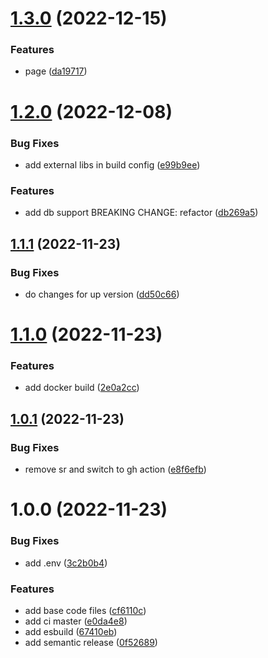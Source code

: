 # [1.3.0](https://github.com/2ppl/boilerplate-api/compare/v1.2.0...v1.3.0) (2022-12-15)


### Features

* page ([da19717](https://github.com/2ppl/boilerplate-api/commit/da19717ffc341d96ee4d78fec0d3986bdcd8ea08))

# [1.2.0](https://github.com/2ppl/boilerplate-api/compare/v1.1.1...v1.2.0) (2022-12-08)


### Bug Fixes

* add external libs in build config ([e99b9ee](https://github.com/2ppl/boilerplate-api/commit/e99b9ee7a8e89b0be4a98bcbdd764498d1a9dd30))


### Features

* add db support BREAKING CHANGE: refactor ([db269a5](https://github.com/2ppl/boilerplate-api/commit/db269a52456e00292070ad5b4ca045361776b07d))

## [1.1.1](https://github.com/2ppl/boilerplate-api/compare/v1.1.0...v1.1.1) (2022-11-23)


### Bug Fixes

* do changes for up version ([dd50c66](https://github.com/2ppl/boilerplate-api/commit/dd50c669a00a932b70cea22fc5931b504a1bd8b1))

# [1.1.0](https://github.com/2ppl/boilerplate-api/compare/v1.0.1...v1.1.0) (2022-11-23)


### Features

* add docker build ([2e0a2cc](https://github.com/2ppl/boilerplate-api/commit/2e0a2cc96c8eef508064be831bb8efbd08bcfc9e))

## [1.0.1](https://github.com/2ppl/boilerplate-api/compare/v1.0.0...v1.0.1) (2022-11-23)


### Bug Fixes

* remove sr and switch to gh action ([e8f6efb](https://github.com/2ppl/boilerplate-api/commit/e8f6efbc93d172e390b0558f51cb441d6b59dfb1))

# 1.0.0 (2022-11-23)


### Bug Fixes

* add .env ([3c2b0b4](https://github.com/2ppl/boilerplate-api/commit/3c2b0b41de679d6763d45ba19e2ee962f861423b))


### Features

* add base code files ([cf6110c](https://github.com/2ppl/boilerplate-api/commit/cf6110c7ed5f36b82e1365fda7e3be15c6456c82))
* add ci master ([e0da4e8](https://github.com/2ppl/boilerplate-api/commit/e0da4e816a06c1126fd4fc06212f4f97a75df179))
* add esbuild ([67410eb](https://github.com/2ppl/boilerplate-api/commit/67410ebe01578d282088772b77fa1c7158c4e9df))
* add semantic release ([0f52689](https://github.com/2ppl/boilerplate-api/commit/0f52689f4f7a7dc6a8d35b8fa2554fc5b398e347))
